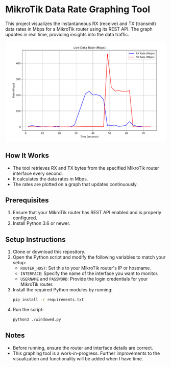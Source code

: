 # MikroTik Data Rate Graphing Tool

This project visualizes the instantaneous RX (receive) and TX (transmit) data rates in Mbps for a MikroTik router using its REST API. The graph updates in real time, providing insights into the data traffic.

![Sample Graph](image.png)

## How It Works
- The tool retrieves RX and TX bytes from the specified MikroTik router interface every second.
- It calculates the data rates in Mbps.
- The rates are plotted on a graph that updates continuously.

## Prerequisites
1. Ensure that your MikroTik router has REST API enabled and is properly configured.
2. Install Python 3.6 or newer.

## Setup Instructions
1. Clone or download this repository.
2. Open the Python script and modify the following variables to match your setup:
   - `ROUTER_HOST`: Set this to your MikroTik router's IP or hostname.
   - `INTERFACE`: Specify the name of the interface you want to monitor.
   - `USERNAME` and `PASSWORD`: Provide the login credentials for your MikroTik router.
3. Install the required Python modules by running:
   ```bash
   pip install -r requirements.txt
4. Run the script:
   ```bash
   python3 ./windowed.py

## Notes
- Before running, ensure the router and interface details are correct.
- This graphing tool is a work-in-progress. Further improvements to the visualization and functionality will be added when I have time.